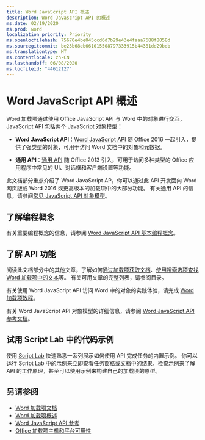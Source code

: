 ```yaml
---
title: Word JavaScript API 概述
description: Word Javascript API 的概述
ms.date: 02/19/2020
ms.prod: word
localization_priority: Priority
ms.openlocfilehash: 75670e4be045ccd6d7b29e43e4faaa7688f8058d
ms.sourcegitcommit: be23b68eb661015508797333915b44381dd29bdb
ms.translationtype: HT
ms.contentlocale: zh-CN
ms.lasthandoff: 06/08/2020
ms.locfileid: "44612127"
---
```

# <a name="word-javascript-api-overview"></a>Word JavaScript API 概述

Word 加载项通过使用 Office JavaScript API 与 Word 中的对象进行交互，JavaScript API 包括两个 JavaScript 对象模型：

* **Word JavaScript API**：[Word JavaScript API](/javascript/api/word) 随 Office 2016 一起引入，提供了强类型的对象，可用于访问 Word 文档中的对象和元数据。 

* **通用 API**：[通用 API](/javascript/api/office) 随 Office 2013 引入，可用于访问多种类型的 Office 应用程序中常见的 UI、对话框和客户端设置等功能。

此文档部分重点介绍了 Word JavaScript AP，你可以通过此 API 开发面向 Word 网页版或 Word 2016 或更高版本的加载项中的大部分功能。 有关通用 API 的信息，请参阅[常见 JavaScript API 对象模型](../../develop/office-javascript-api-object-model.md)。 

## <a name="learn-programming-concepts"></a>了解编程概念

有关重要编程概念的信息，请参阅 [Word JavaScript API 基本编程概念](../../word/word-add-ins-core-concepts.md)。
 
## <a name="learn-about-api-capabilities"></a>了解 API 功能

阅读此文档部分中的其他文章，了解如何[通过加载项获取文档](../../word/get-the-whole-document-from-an-add-in-for-word.md)、[使用搜索选项查找 Word 加载项中的文本](../../word/search-option-guidance.md)等。 有关可用文章的完整列表，请参阅目录。

有关使用 Word JavaScript API 访问 Word 中的对象的实践体验，请完成 [Word 加载项教程](../../tutorials/word-tutorial.md)。 

有关 Word JavaScript API 对象模型的详细信息，请参阅 [Word JavaScript API 参考文档](/javascript/api/word)。

## <a name="try-out-code-samples-in-script-lab"></a>试用 Script Lab 中的代码示例

使用 [Script Lab](../../overview/explore-with-script-lab.md) 快速熟悉一系列展示如何使用 API 完成任务的内置示例。 你可以运行 Script Lab 中的示例来立即查看任务窗格或文档中的结果，检查示例来了解 API 的工作原理，甚至可以使用示例来构建自己的加载项的原型。

## <a name="see-also"></a>另请参阅

- [Word 加载项文档](../../word/index.md)
- [Word 加载项概述](../../word/word-add-ins-programming-overview.md)
- [Word JavaScript API 参考](/javascript/api/word)
- [Office 加载项主机和平台可用性](../../overview/office-add-in-availability.md)
